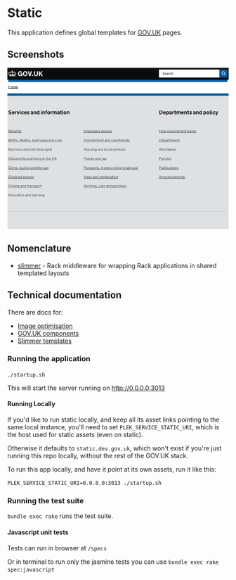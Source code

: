# Static

This application defines global templates for [GOV.UK](https://www.gov.uk) pages.

## Screenshots

![screenshot](/doc/screenshot.png?raw=true)


## Nomenclature

* [slimmer](https://github.com/alphagov/slimmer) - Rack middleware for wrapping Rack applications in shared templated layouts

## Technical documentation

There are docs for:

- [Image optimisation](doc/image-optimisation.md)
- [GOV.UK components](doc/govuk-components.md)
- [Slimmer templates](doc/slimmer_templates.md)

### Running the application

`./startup.sh`

This will start the server running on http://0.0.0.0:3013

#### Running Locally

If you'd like to run static locally, and keep all its asset links pointing to
the same local instance, you'll need to set `PLEK_SERVICE_STATIC_URI`, which is
the host used for static assets (even on static).

Otherwise it defaults to `static.dev.gov.uk`, which won't exist if you're
just running this repo locally, without the rest of the GOV.UK stack.

To run this app locally, and have it point at its own assets, run it like this:

```
PLEK_SERVICE_STATIC_URI=0.0.0.0:3013 ./startup.sh
```

### Running the test suite

`bundle exec rake` runs the test suite.

#### Javascript unit tests

Tests can run in browser at `/specs`

Or in terminal to run only the jasmine tests you can use `bundle exec rake spec:javascript`



